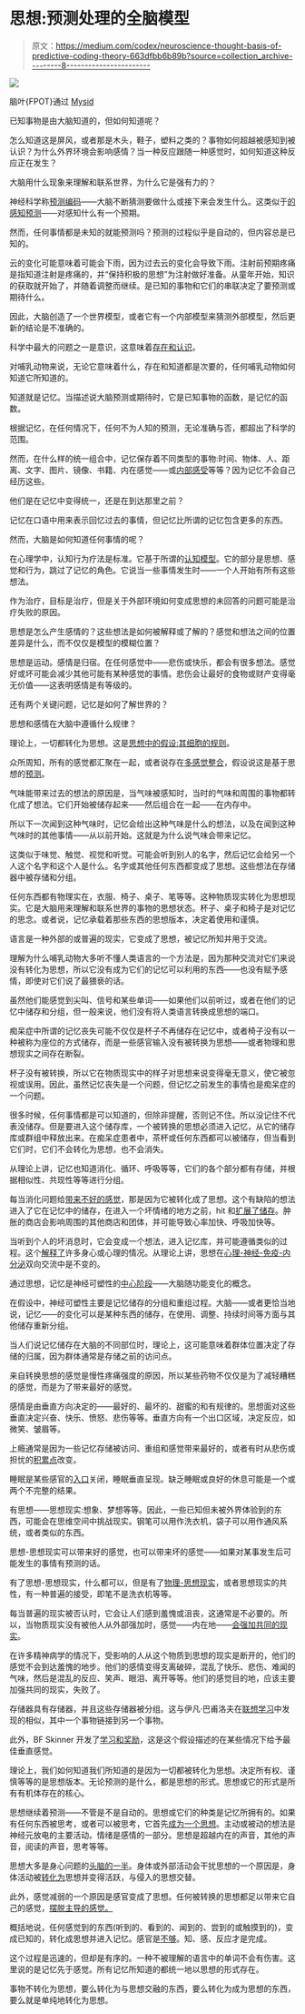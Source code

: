 # 思想:预测处理的全脑模型

> 原文：<https://medium.com/codex/neuroscience-thought-basis-of-predictive-coding-theory-663dfbb6b89b?source=collection_archive---------8----------------------->

![](img/ba3c0401327a16df0d95f51b111ba20c.png)

脑叶{FPOT}通过 [Mysid](https://en.wikipedia.org/wiki/User:Mysid)

已知事物是由大脑知道的，但如何知道呢？

怎么知道这是屏风，或者那是木头，鞋子，塑料之类的？事物如何超越被感知到被认识？为什么外界环境会影响感情？当一种反应跟随一种感觉时，如何知道这种反应正在发生？

大脑用什么现象来理解和联系世界，为什么它是强有力的？

神经科学称[预测编码](https://mind-foundation.org/predictive-coding/)——大脑不断猜测要做什么或接下来会发生什么。这类似于[的感知预测](https://pubmed.ncbi.nlm.nih.gov/31386853/)——对感知什么有一个预期。

然而，任何事情都是未知的就能预测吗？预测的过程似乎是自动的，但内容总是已知的。

云的变化可能意味着可能会下雨，因为过去云的变化会导致下雨。注射前预期疼痛是指知道注射是疼痛的，并“保持积极的思想”为注射做好准备。从童年开始，知识的获取就开始了，并随着调整而继续。是已知的事物和它们的串联决定了要预测或期待什么。

因此，大脑创造了一个世界模型，或者它有一个内部模型来猜测外部模型，然后更新的结论是不准确的。

科学中最大的问题之一是意识，这意味着[存在和认识](https://warwick.ac.uk/fac/cross_fac/iatl/study/ugmodules/humananimalstudies/lectures/32/nagel_bat.pdf)。

对哺乳动物来说，无论它意味着什么，存在和知道都是次要的，任何哺乳动物如何知道它所知道的。

知道就是记忆。当描述说大脑预测或期待时，它是已知事物的函数，是记忆的函数。

根据记忆，在任何情况下，任何不为人知的预测，无论准确与否，都超出了科学的范围。

然而，在什么样的统一组合中，记忆保存着不同类型的事物:时间、物体、人、距离、文字、图片、镜像、书籍、内在感觉——或[内部感受](https://www.psychologicalscience.org/observer/interoception-how-we-understand-our-bodys-inner-sensations)等等？因为记忆不会自己经历这些。

他们是在记忆中变得统一，还是在到达那里之前？

记忆在口语中用来表示回忆过去的事情，但记忆比所谓的记忆包含更多的东西。

然而，大脑是如何知道任何事情的呢？

在心理学中，认知行为疗法是标准。它基于所谓的[认知模型](https://hudsontherapygroup.com/blog/cognitive-triangle)。它的部分是思想、感觉和行为，跳过了记忆的角色。它说当一些事情发生时——一个人开始有所有这些想法。

作为治疗，目标是治疗，但是关于外部环境如何变成思想的未回答的问题可能是治疗失败的原因。

思想是怎么产生感情的？这些想法是如何被解释或了解的？感觉和想法之间的位置差异是什么，而不仅仅是模型的模糊位置？

思想是运动。感情是归宿。在任何感觉中——悲伤或快乐，都会有很多想法。感觉好或坏可能会减少其他可能有某种感觉的事情。悲伤会让最好的食物或财产变得毫无价值——这表明感情是有等级的。

还有两个关键问题，记忆是如何了解世界的？

思想和感情在大脑中遵循什么规律？

理论上，一切都转化为思想。这是[思想中的假设:其细胞的规则](https://www.reddit.com/r/consciousness/comments/r56afi/thoughts_rules_of_its_cells/)。

众所周知，所有的感觉都汇聚在一起，或者说存在[多感觉整合](https://www.ncbi.nlm.nih.gov/pmc/articles/PMC4215474/)，假设说这是基于思想的[预测](https://www.reddit.com/r/psychologyresearch/comments/rhxmvm/multisensory_integration_is_predicated_on_thoughts/)。

气味能带来过去的想法的原因是，当气味被感知时，当时的气味和周围的事物都转化成了想法。它们开始被储存起来——然后组合在一起——在内存中。

所以下一次闻到这种气味时，记忆会给出这种气味是什么的想法，以及在闻到这种气味时的其他事情——从以前开始。这就是为什么说气味会带来记忆。

这类似于味觉、触觉、视觉和听觉。可能会听到别人的名字，然后记忆会给另一个人这个名字和这个人是什么。名字或其他任何东西都变成了思想。这些想法在存储器中被存储和分组。

任何东西都有物理实在，衣服、椅子、桌子、笔等等。这种物质现实转化为思想现实。它是大脑用来理解和联系世界的事物的思想状态。杯子、桌子和椅子是对记忆的思念。或者说，记忆承载着那些东西的思想版本，决定着使用和谨慎。

语言是一种外部的或普遍的现实，它变成了思想，被记忆所知并用于交流。

理解为什么哺乳动物大多听不懂人类语言的一个方法是，因为那种交流对它们来说没有转化为思想，所以它没有成为它们的记忆可以利用的东西——也没有赋予感情，即使对它们说了最猥亵的话。

虽然他们能感觉到尖叫、信号和某些单词——如果他们以前听过，或者在他们的记忆中储存和分组，但一般来说，他们没有将人类语言转换成思想的端口。

痴呆症中所谓的记忆丧失可能不仅仅是杯子不再储存在记忆中，或者椅子没有以一种被称为座位的方式储存，而是一些感官输入没有被转换为思想——或者物理和思想现实之间存在断裂。

杯子没有被转换，所以它在物质现实中的样子对思想来说变得毫无意义，使它被忽视或误用。因此，虽然记忆丧失是一个问题，但记忆之前发生的事情也是痴呆症的一个问题。

很多时候，任何事情都是可以知道的，但除非提醒，否则记不住。所以没记住不代表没储存。但是要进入这个储存库，一个被转换的思想必须进入记忆，从它的储存库或群组中释放出来。在痴呆症患者中，茶杯或任何东西都可以被储存，但当看到它们时，它们不会转化为思想，也不会消失。

从理论上讲，记忆也知道消化、循环、呼吸等等，它们的各个部分都有存储，并根据相似性、共现性等等进行分组。

每当消化问题给[带来不好的感觉](https://www.reddit.com/r/consciousness/comments/r8ntyk/hunger_is_ghrelin_to_know_it_is_is_memory_to_eat/)，那是因为它被转化成了思想。这个有缺陷的想法进入了它在记忆中的储存，在进入一个坏情绪的地方之前，hit 和[扩展了储存](https://www.reddit.com/r/DopamineDetoxing/comments/rzdxjm/like_want_memory_dopamine_duopoly/)。肿胀的商店会影响周围的其他商店和团体，并可能导致心率加快、呼吸加快等。

当听到个人的坏消息时，它会变成一个想法，进入记忆库，并可能遵循类似的过程。这个[解释了](https://www.reddit.com/r/HeartDisease/comments/rs6v2v/thoughts_psychosomatic_section_of_heart_disease/)许多身心或心理的情况。从理论上讲，思想在[心理-神经-免疫-内分泌](https://pubmed.ncbi.nlm.nih.gov/29124696/)双向交流中是不变的。

通过思想，记忆是神经可塑性的[中心阶段](https://www.reddit.com/r/physiotherapy/comments/rveumk/memory_basis_of_neuroplasticity/)——大脑随功能变化的概念。

在假设中，神经可塑性主要是记忆储存的分组和重组过程。大脑——或者更恰当地说，记忆——的变化可以是某种东西的储存，在使用、调整、持续时间等方面与其他储存重新分组。

当人们说记忆储存在大脑的不同部位时，理论上，这可能意味着群体位置决定了存储的归属，因为群体通常是存储之前的访问点。

来自转换思想的感觉是慢性疼痛强度的原因，所以某些药物不仅仅是为了减轻糟糕的感觉，而是为了带来最好的感觉。

感情是由垂直方向决定的——最好的、最坏的、甜蜜的和有规律的。思想面对这些垂直决定兴奋、快乐、愤怒、悲伤等等。垂直方向有一个出口区域，决定反应，如微笑、皱眉等。

上瘾通常是因为一些记忆存储被访问、重组和感觉带来最好的，或者有时从悲伤或担忧的[积累点](https://www.reddit.com/r/Brain/comments/rc2aww/theoretically_addictions_becomes_thoughts_then/)改变。

睡眠是某些感官的[入口](https://www.reddit.com/r/Dreams/comments/rdsn41/theoretically_does_the_mind_generate_stories_as/)关闭，睡眠垂直呈现。缺乏睡眠或良好的休息可能是一个或两个不完整的结果。

有思想——思想现实:想象、梦想等等。因此，一些已知但未被外界体验到的东西，可能会在思维空间中挑战现实。钢笔可以用作洗衣机，袋子可以用作通风系统，或者类似的东西。

思想-思想现实可以带来好的感觉，也可以带来坏的感觉——如果对某事发生后可能发生的事情有预测的话。

有了思想-思想现实，什么都可以，但是有了[物理-思想现实](https://www.reddit.com/r/neurophilosophy/comments/r9syub/physical_reality_to_thought_reality_theoretical/)，或者思想现实的共性，有一种普遍的接受，即笔不是洗衣机等等。

每当普遍的现实被否认时，它会让人们感到羞愧或沮丧，这通常是不必要的。所以，当物质现实没有被他人从外部强加时，感觉——内在地——[会强加共同的现实](https://www.reddit.com/r/cogneuro/comments/rzdemj/misjudgment_presumption_and_optical_illusion/)。

在许多精神病学的情况下，受影响的人从这个物质到思想的现实是断开的，他们的感觉不会到达羞愧的地步。他们的感情变得支离破碎，混乱了快乐、悲伤、难闻的气味，然后是混乱的反应、笑声、眼泪、离开等等。他们的感觉目的地，应该主要加强共同的现实，失败了。

存储器具有存储器，并且这些存储器被分组。这与伊凡·巴甫洛夫在[联想学习](https://www.simplypsychology.org/classical-conditioning.html)中发现的相似，其中一个事物链接到另一个事物。

此外，BF Skinner 开发了[学习和奖励](https://www.simplypsychology.org/operant-conditioning.html)，这是这个假设描述的在某些情况下给予最佳垂直感觉。

理论上，我们如何知道我们所知道的是因为一切都被转化为思想。决定所有权、谨慎等等的是思想版本。无论预测的是什么，都是思想的形式。思想或它的形式是所有有机体存在的核心。

思想继续着预测——不管是不是自动的。思想或它们的种类是记忆所拥有的。如果有任何东西被思考，或者可以被思考，它首先[成为一个思想](https://www.reddit.com/r/RandomThoughts/comments/rgekso/youre_not_seeing_youre_thinking_theory/)。主动或被动的想法是神经元放电的主要活动。情绪是感情的一部分。思想是超越内在的声音，其他的声音，阅读的声音，思考等等。

思想大多是身心问题的[头脑的一半](https://www.reddit.com/r/psychologyresearch/comments/ru7s9w/thoughts_in_the_mind_body_problem/)。身体或外部活动会干扰思想的一个原因是，身体活动被[转化为](https://www.reddit.com/r/cognitivescience/comments/rdszhx/consciousness_reality_and_thoughts/)思想并变得活跃，与侵入的思想交替。

此外，感觉减弱的一个原因是感官变成了思想。任何被转换的思想都足以带来它自己的感觉，[摆脱主导的感觉。](https://www.reddit.com/r/Emotions/comments/ryivaj/thoughts_activity_of_feelings_dissipation/)

概括地说，任何感觉到的东西(听到的、看到的、闻到的、尝到的或触摸到的)，变成已知的，转化成思想并进入记忆。感官是[不够](https://www.reddit.com/r/precognition/comments/rxfgar/precognition_is_a_form_of_imagination_which_is_a/)。知、感、反应才是完成。

这个过程是迅速的，但却是有序的。一种不被理解的语言中的单词不会有伤害。这里说的是记忆先于感觉。所有记忆所知道的都统一地以思想的形式存在。

事物不转化为思想，要么转化为与思想交融的东西，要么转化为成为思想的东西，要么就是单纯地转化为思想。